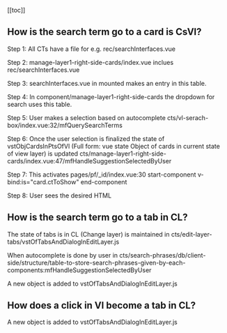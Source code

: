 [[toc]]

## How is the search term go to a card is CsVl?

Step 1: All CTs have a file for e.g. rec/searchInterfaces.vue

Step 2: manage-layer1-right-side-cards/index.vue inclues rec/searchInterfaces.vue

Step 3: searchInterfaces.vue in mounted makes an entry in this table.

Step 4: In component/manage-layer1-right-side-cards the dropdown for search uses this table.

Step 5: User makes a selection based on autocomplete
cts/vl-serach-box/index.vue:32/mfQuerySearchTerms

Step 6: Once the user selection is finalized the state of vstObjCardsInPtsOfVl (Full form: vue state Object of cards in current state of view layer)
is updated cts/manage-layer1-right-side-cards/index.vue:47/mfHandleSuggestionSelectedByUser

Step 7: This activates pages/pf/\_id/index.vue:30
start-component v-bind:is="card.ctToShow" end-component

Step 8: User sees the desired HTML

## How is the search term go to a tab in CL?

The state of tabs is in CL (Change layer) is maintained in cts/edit-layer-tabs/vstOfTabsAndDialogInEditLayer.js

When autocomplete is done by user in cts/search-phrases/db/client-side/structure/table-to-store-search-phrases-given-by-each-components:mfHandleSuggestionSelectedByUser

A new object is added to vstOfTabsAndDialogInEditLayer.js

## How does a click in Vl become a tab in CL?

A new object is added to vstOfTabsAndDialogInEditLayer.js
